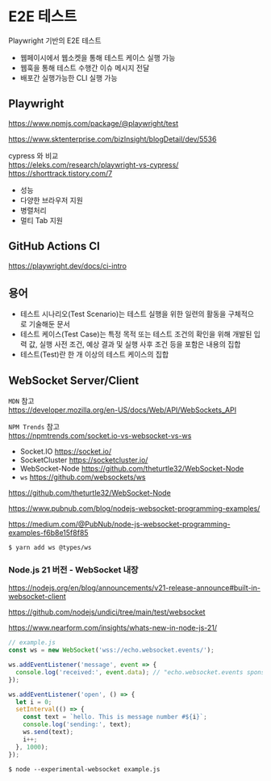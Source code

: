 # E2E 테스트

Playwright 기반의 E2E 테스트

- 웹페이시에서 웹소켓을 통해 테스트 케이스 실행 가능
- 웹훅을 통해 테스트 수행간 이슈 메시지 전달
- 배포간 실행가능한 CLI 실행 가능

## Playwright

https://www.npmjs.com/package/@playwright/test

https://www.sktenterprise.com/bizInsight/blogDetail/dev/5536

cypress 와 비교  
https://eleks.com/research/playwright-vs-cypress/
https://shorttrack.tistory.com/7

- 성능
- 다양한 브라우저 지원
- 병렬처리
- 멀티 Tab 지원

## GitHub Actions CI

https://playwright.dev/docs/ci-intro

## 용어

- 테스트 시나리오(Test Scenario)는 테스트 실행을 위한 일련의 활동을 구체적으로 기술해둔 문서
- 테스트 케이스(Test Case)는 특정 목적 또는 테스트 조건의 확인을 위해 개발된 입력 값, 실행 사전 조건, 예상 결과 및 실행 사후 조건 등을 포함은 내용의 집합
- 테스트(Test)란 한 개 이상의 테스트 케이스의 집합

## WebSocket Server/Client

`MDN` 참고  
https://developer.mozilla.org/en-US/docs/Web/API/WebSockets_API

`NPM Trends` 참고  
https://npmtrends.com/socket.io-vs-websocket-vs-ws

- Socket.IO
  https://socket.io/
- SocketCluster
  https://socketcluster.io/
- WebSocket-Node
  https://github.com/theturtle32/WebSocket-Node
- `ws`
  https://github.com/websockets/ws

https://github.com/theturtle32/WebSocket-Node

https://www.pubnub.com/blog/nodejs-websocket-programming-examples/

https://medium.com/@PubNub/node-js-websocket-programming-examples-f6b8e15f8f85

```bash
$ yarn add ws @types/ws
```

### Node.js 21 버전 - WebSocket 내장

https://nodejs.org/en/blog/announcements/v21-release-announce#built-in-websocket-client

https://github.com/nodejs/undici/tree/main/test/websocket

https://www.nearform.com/insights/whats-new-in-node-js-21/

```javascript
// example.js
const ws = new WebSocket('wss://echo.websocket.events/');

ws.addEventListener('message', event => {
  console.log('received:', event.data); // "echo.websocket.events sponsored by Lob.com"
});

ws.addEventListener('open', () => {
  let i = 0;
  setInterval(() => {
    const text = `hello. This is message number #${i}`;
    console.log('sending:', text);
    ws.send(text);
    i++;
  }, 1000);
});
```

```
$ node --experimental-websocket example.js
```
